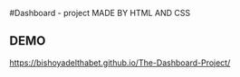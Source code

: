 #Dashboard - project 
MADE BY HTML AND CSS
## DEMO
https://bishoyadelthabet.github.io/The-Dashboard-Project/
